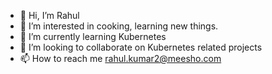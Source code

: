 - 👋 Hi, I’m Rahul
- 👀 I’m interested in cooking, learning new things.
- 🌱 I’m currently learning Kubernetes
- 💞️ I’m looking to collaborate on Kubernetes related projects
- 📫 How to reach me rahul.kumar2@meesho.com

<!---
rahul-meesho/rahul-meesho is a ✨ special ✨ repository because its `README.md` (this file) appears on your GitHub profile.
You can click the Preview link to take a look at your changes.
--->
